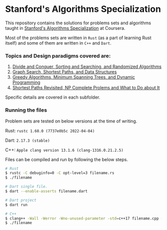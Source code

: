 # Stanford's Algorithms Specialization

This repository contains the solutions for problems sets and algorithms taught in [Stanford's Algorithms Specialization](https://www.coursera.org/specializations/algorithms) at Coursera.

Most of the problems sets are written in `Rust` (as a part of learning Rust itself) and some of them are written in `C++` and `Dart`.

### Topics and Design paradigms covered are:

1. [Divide and Conquer, Sorting and Searching, and Randomized Algorithms](https://github.com/ManuSekhon/algorithms-specialization-stanford/tree/main/1.%20Divide%20and%20Conquer%2C%20Sorting%20and%20Searching%2C%20and%20Randomized%20Algorithms)
1. [Graph Search, Shortest Paths, and Data Structures](https://github.com/ManuSekhon/algorithms-specialization-stanford/tree/main/2.%20Graph%20Search%2C%20Shortest%20Paths%2C%20and%20Data%20Structures)
1. [Greedy Algorithms, Minimum Spanning Trees, and Dynamic Programming](https://github.com/ManuSekhon/algorithms-specialization-stanford/tree/main/3.%20Greedy%20Algorithms%2C%20Minimum%20Spanning%20Trees%2C%20and%20Dynamic%20Programming)
1. [Shortest Paths Revisited, NP Complete Prolems and What to Do about It](https://github.com/ManuSekhon/algorithms-specialization-stanford/tree/main/4.%20Shortest%20Paths%20Revisited%2C%20NP%20Complete%20Prolems%20and%20What%20to%20Do%20about%20It)

Specific details are covered in each subfolder.

### Running the files

Problem sets are tested on below versions at the time of writing.

Rust: `rustc 1.60.0 (7737e0b5c 2022-04-04)`

Dart: `2.17.3 (stable)`

C++: `Apple clang version 13.1.6 (clang-1316.0.21.2.5)`

Files can be compiled and run by following the below steps.

```bash
# Rust
$ rustc -C debuginfo=0 -C opt-level=3 filename.rs
$ ./filename

# Dart single file.
$ dart --enable-asserts filename.dart

# Dart project
$ dart run

# C++
$ clang++ -Wall -Werror -Wno-unused-parameter -std=c++17 filename.cpp -o filename
$ ./filename
```

